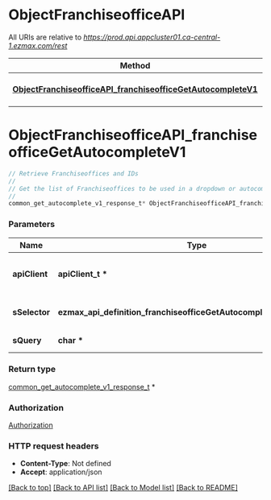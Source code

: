 # ObjectFranchiseofficeAPI

All URIs are relative to *https://prod.api.appcluster01.ca-central-1.ezmax.com/rest*

Method | HTTP request | Description
------------- | ------------- | -------------
[**ObjectFranchiseofficeAPI_franchiseofficeGetAutocompleteV1**](ObjectFranchiseofficeAPI.md#ObjectFranchiseofficeAPI_franchiseofficeGetAutocompleteV1) | **GET** /1/object/franchiseoffice/getAutocomplete/{sSelector} | Retrieve Franchiseoffices and IDs


# **ObjectFranchiseofficeAPI_franchiseofficeGetAutocompleteV1**
```c
// Retrieve Franchiseoffices and IDs
//
// Get the list of Franchiseoffices to be used in a dropdown or autocomplete control.
//
common_get_autocomplete_v1_response_t* ObjectFranchiseofficeAPI_franchiseofficeGetAutocompleteV1(apiClient_t *apiClient, ezmax_api_definition_franchiseofficeGetAutocompleteV1_sSelector_e sSelector, char * sQuery);
```

### Parameters
Name | Type | Description  | Notes
------------- | ------------- | ------------- | -------------
**apiClient** | **apiClient_t \*** | context containing the client configuration | 
**sSelector** | **ezmax_api_definition_franchiseofficeGetAutocompleteV1_sSelector_e** | The type of Franchiseoffices to return | 
**sQuery** | **char \*** | Allow to filter on the option value | [optional] 

### Return type

[common_get_autocomplete_v1_response_t](common_get_autocomplete_v1_response.md) *


### Authorization

[Authorization](../README.md#Authorization)

### HTTP request headers

 - **Content-Type**: Not defined
 - **Accept**: application/json

[[Back to top]](#) [[Back to API list]](../README.md#documentation-for-api-endpoints) [[Back to Model list]](../README.md#documentation-for-models) [[Back to README]](../README.md)

